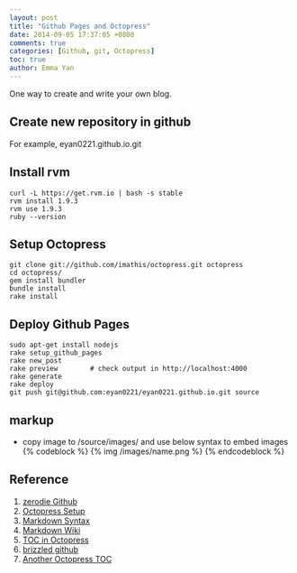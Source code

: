 ```yaml
---
layout: post
title: "Github Pages and Octopress"
date: 2014-09-05 17:37:05 +0800
comments: true
categories: [Github, git, Octopress]
toc: true
author: Emma Yan
---
```


One way to create and write your own blog.

## Create new repository in github
For example, eyan0221.github.io.git

## Install rvm
```
curl -L https://get.rvm.io | bash -s stable
rvm install 1.9.3
rvm use 1.9.3
ruby --version
```

## Setup Octopress
```
git clone git://github.com/imathis/octopress.git octopress
cd octopress/
gem install bundler
bundle install
rake install
```

## Deploy Github Pages
```
sudo apt-get install nodejs
rake setup_github_pages
rake new_post
rake preview        # check output in http://localhost:4000
rake generate
rake deploy
git push git@github.com:eyan0221/eyan0221.github.io.git source
```

## markup
* copy image to <octopress>/source/images/ and use below syntax to embed images
{% codeblock %}
{% img /images/name.png %}
{% endcodeblock %}

## Reference
1.  [zerodie Github](http://zerodie.github.io/blog/2012/01/19/octopress-github-pages/)
2.  [Octopress Setup](http://octopress.org/docs/setup/)
3.  [Markdown Syntax](http://daringfireball.net/projects/markdown/syntax)
4.  [Markdown Wiki](http://en.wikipedia.org/wiki/Markdown)
5.  [TOC in Octopress](http://brizzled.clapper.org/blog/2012/02/04/generating-a-table-of-contents-in-octopress/)
6.  [brizzled github](https://github.com/bmc/brizzled)
7.  [Another Octopress TOC](http://jkamenik.github.io/blog/2013/07/07/octopress-toc/)
